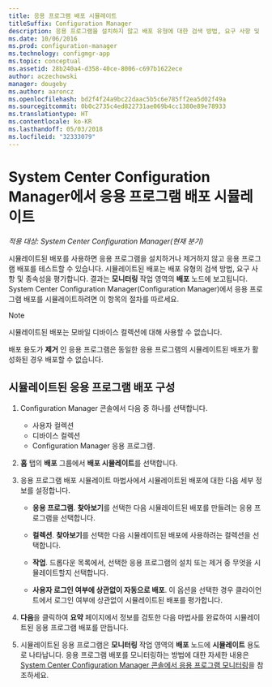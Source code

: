 ```yaml
---
title: 응용 프로그램 배포 시뮬레이트
titleSuffix: Configuration Manager
description: 응용 프로그램을 설치하지 않고 배포 유형에 대한 검색 방법, 요구 사항 및 종속성을 평가합니다.
ms.date: 10/06/2016
ms.prod: configuration-manager
ms.technology: configmgr-app
ms.topic: conceptual
ms.assetid: 28b240a4-d358-40ce-8006-c697b1622ece
author: aczechowski
manager: dougeby
ms.author: aaroncz
ms.openlocfilehash: bd2f4f24a9bc22daac5b5c6e785ff2ea5d02f49a
ms.sourcegitcommit: 0b0c2735c4ed822731ae069b4cc1380e89e78933
ms.translationtype: HT
ms.contentlocale: ko-KR
ms.lasthandoff: 05/03/2018
ms.locfileid: "32333079"
---
```

# <a name="simulate-application-deployments-with-system-center-configuration-manager"></a>System Center Configuration Manager에서 응용 프로그램 배포 시뮬레이트

*적용 대상: System Center Configuration Manager(현재 분기)*

시뮬레이트된 배포를 사용하면 응용 프로그램을 설치하거나 제거하지 않고 응용 프로그램 배포를 테스트할 수 있습니다. 시뮬레이트된 배포는 배포 유형의 검색 방법, 요구 사항 및 종속성을 평가합니다. 결과는 **모니터링** 작업 영역의 **배포** 노드에 보고됩니다. System Center Configuration Manager(Configuration Manager)에서 응용 프로그램 배포를 시뮬레이트하려면 이 항목의 절차를 따르세요.  

> [!NOTE]  
> 시뮬레이트된 배포는 모바일 디바이스 컬렉션에 대해 사용할 수 없습니다.  
>   
> 배포 용도가 **제거** 인 응용 프로그램은 동일한 응용 프로그램의 시뮬레이트된 배포가 활성화된 경우 배포할 수 없습니다.  

## <a name="configure-a-simulated-application-deployment"></a>시뮬레이트된 응용 프로그램 배포 구성

1.  Configuration Manager 콘솔에서 다음 중 하나를 선택합니다.  
    -   사용자 컬렉션  
    -   디바이스 컬렉션  
    -   Configuration Manager 응용 프로그램.  

2.  **홈** 탭의 **배포** 그룹에서 **배포 시뮬레이트**를 선택합니다.  

3.  응용 프로그램 배포 시뮬레이트 마법사에서 시뮬레이트된 배포에 대한 다음 세부 정보를 설정합니다.  

    -   **응용 프로그램**. **찾아보기**를 선택한 다음 시뮬레이트된 배포를 만들려는 응용 프로그램을 선택합니다.  

    -   **컬렉션**. **찾아보기**를 선택한 다음 시뮬레이트된 배포에 사용하려는 컬렉션을 선택합니다.  

    -   **작업**. 드롭다운 목록에서, 선택한 응용 프로그램의 설치 또는 제거 중 무엇을 시뮬레이트할지 선택합니다.  

    -   **사용자 로그인 여부에 상관없이 자동으로 배포**. 이 옵션을 선택한 경우 클라이언트에서 로그인 여부에 상관없이 시뮬레이트된 배포를 평가합니다.  

4.  **다음**을 클릭하여 **요약** 페이지에서 정보를 검토한 다음 마법사를 완료하여 시뮬레이트된 응용 프로그램 배포를 만듭니다.  

5.  시뮬레이트된 응용 프로그램은 **모니터링** 작업 영역의 **배포** 노드에 **시뮬레이트** 용도로 나타납니다. 응용 프로그램 배포를 모니터링하는 방법에 대한 자세한 내용은 [System Center Configuration Manager 콘솔에서 응용 프로그램 모니터링](../../apps/deploy-use/monitor-applications-from-the-console.md)을 참조하세요.  
